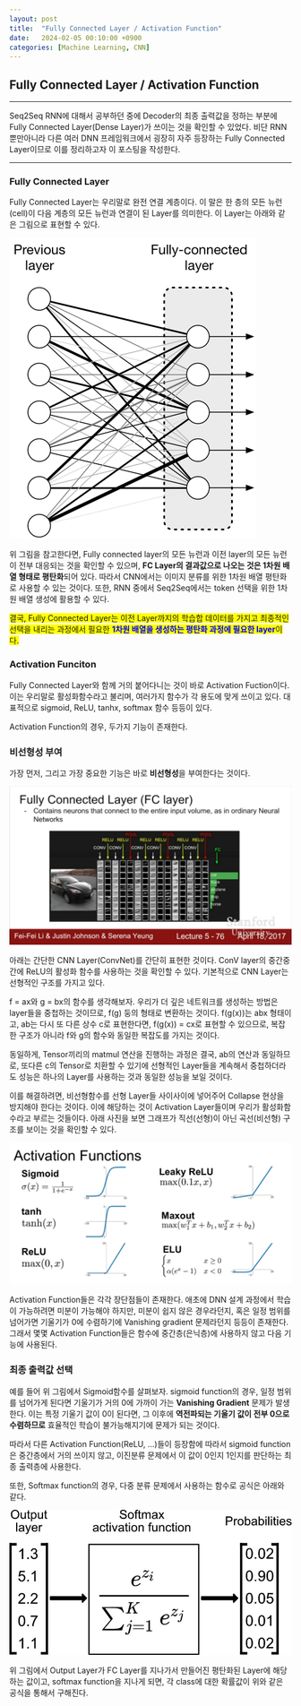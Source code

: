 ```yaml
---
layout: post
title:  "Fully Connected Layer / Activation Function"
date:   2024-02-05 00:10:00 +0900
categories: [Machine Learning, CNN]   
---
```

## **Fully Connected Layer / Activation Function**

****
Seq2Seq RNN에 대해서 공부하던 중에 Decoder의 최종 출력값을 정하는 부분에 Fully Connected Layer(Dense Layer)가 쓰이는 것을 확인할 수 있었다. 비단 RNN 뿐만아니라 다른 여러 DNN 프레임워크에서 굉장히 자주 등장하는 Fully Connected Layer이므로 이를 정리하고자 이 포스팅을 작성한다.
****

### **Fully Connected Layer**

Fully Connected Layer는 우리말로 완전 연결 계층이다. 이 말은 한 층의 모든 뉴런(cell)이 다음 계층의 모든 뉴런과 연결이 된 Layer를 의미한다. 이 Layer는 아래와 같은 그림으로 표현할 수 있다.

![Fully_connected_layer](/assets/img/CNN/Fully_connected_layer/Fully_connecte_layer.png)

위 그림을 참고한다면, Fully connected layer의 모든 뉴런과 이전 layer의 모든 뉴런이 전부 대응되는 것을 확인할 수 있으며, **FC Layer의 결과값으로 나오는 것은 1차원 배열 형태로 평탄화**되어 있다. 따라서 CNN에서는 이미지 분류를 위한 1차원 배열 평탄화로 사용할 수 있는 것이다. 또한, RNN 중에서 Seq2Seq에서는 token 선택을 위한 1차원 배열 생성에 활용할 수 있다.

<span style="background-color: #FFFF00">결국, Fully Connected Layer는 이전 Layer까지의 학습합 데이터를 가지고 최종적인 선택을 내리는 과정에서 필요한 <span style="color:blue">**1차원 배열을 생성하는 평탄화 과정에 필요한 layer**</span>이다.</span>

### **Activation Funciton**

Fully Connected Layer와 함께 거의 붙어다니는 것이 바로 Activation Fuction이다. 이는 우리말로 활성화함수라고 불리며, 여러가지 함수가 각 용도에 맞게 쓰이고 있다. 대표적으로 sigmoid, ReLU, tanhx, softmax 함수 등등이 있다.

Activation Function의 경우, 두가지 기능이 존재한다. 

### **비선형성 부여**

가장 먼저, 그리고 가장 중요한 기능은 바로 **비선형성**을 부여한다는 것이다.

![Activation Function](/assets/img/CS231n/Lecture5/Pool3.png)

아래는 간단한 CNN Layer(ConvNet)를 간단히 표현한 것이다. ConV layer의 중간중간에 ReLU의 활성화 함수를 사용하는 것을 확인할 수 있다. 기본적으로  CNN Layer는 선형적인 구조를 가지고 있다. 

f = ax와 g = bx의 함수를 생각해보자. 우리가 더 깊은 네트워크를 생성하는 방법은 layer들을 중첩하는 것이므로, f(g) 둥의 형태로 변환하는 것이다. f(g(x))는 abx 형태이고, ab는 다시 또 다른 상수 c로 표현한다면, f(g(x)) = cx로 표현할 수 있으므로, 복잡한 구조가 아니라 f와 g의 함수와 동일한 복잡도를 가지는 것이다.

동일하게, Tensor끼리의 matmul 연산을 진행하는 과정은 결국, ab의 연산과 동일하므로, 또다른 c의 Tensor로 치환할 수 있기에 선형적인 Layer들을 계속해서 중첩하더라도 성능은 하나의 Layer를 사용하는 것과 동일한 성능을 보일 것이다.

이를 해결하려면, 비선형함수를 선형 Layer들 사이사이에 넣어주어 Collapse 현상을 방지해야 한다는 것이다. 이에 해당하는 것이 Activation Layer들이며 우리가 활성화함수라고 부르는 것들이다. 아래 사진을 보면 그래프가 직선(선형)이 아닌 곡선(비선형) 구조를 보이는 것을 확인할 수 있다.

![Activation_graph](/assets/img/CNN/Fully_connected_layer/Activation_graph.png)

Activation Function들은 각각 장단점들이 존재한다. 애초에 DNN 설계 과정에서 학습이 가능하려면 미분이 가능해야 하지만, 미분이 쉽지 않은 경우라던지, 혹은 일정 범위를 넘어가면 기울기가 0에 수렴하기에 Vanishing gradient 문제라던지 등등이 존재한다. 그래서 몇몇 Activation Function들은 함수에 중간층(은닉층)에 사용하지 않고 다음 기능에 사용된다.

### **최종 출력값 선택**

예를 들어 위 그림에서 Sigmoid함수를 살펴보자. sigmoid function의 경우, 일정 범위를 넘어가게 된다면 기울기가 거의 0에 가까이 가는 **Vanishing Gradient** 문제가 발생한다. 이는 특정 기울기 값이 0이 된다면, 그 이후에 **역전파되는 기울기 값이 전부 0으로 수렴하므로** 효율적인 학습이 불가능해지기에 문제가 되는 것이다.

따라서 다른 Activation Function(ReLU, ...)들이 등장함에 따라서 sigmoid function은 중간층에서 거의 쓰이지 않고, 이진분류 문제에서 이 값이 0인지 1인지를 판단하는 최종 출력층에 사용한다.

또한, Softmax function의 경우, 다중 분류 문제에서 사용하는 함수로 공식은 아래와 같다.

![softmax](/assets/img/CNN/Fully_connected_layer/Softmax.jpg)

위 그림에서 Output Layer가 FC Layer를 지나가서 만들어진 평탄화된 Layer에 해당하는 값이고, softmax function을 지나게 되면, 각 class에 대한 확률값이 위와 같은 공식을 통해서 구해진다. 